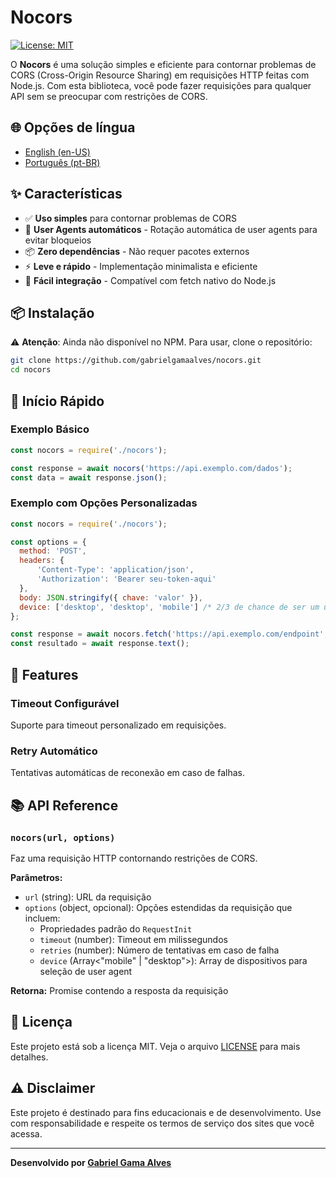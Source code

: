 # Nocors

[![License: MIT](https://img.shields.io/badge/License-MIT-blue.svg)](https://opensource.org/licenses/MIT)

O **Nocors** é uma solução simples e eficiente para contornar problemas de CORS (Cross-Origin Resource Sharing) em requisições HTTP feitas com Node.js. Com esta biblioteca, você pode fazer requisições para qualquer API sem se preocupar com restrições de CORS.

## 🌐 Opções de língua
- [English (en-US)](README.md)
- [Português (pt-BR)](docs/README.pt-BR.md)

## ✨ Características

- ✅ **Uso simples** para contornar problemas de CORS
- 🔄 **User Agents automáticos** - Rotação automática de user agents para evitar bloqueios
- 📦 **Zero dependências** - Não requer pacotes externos
- ⚡ **Leve e rápido** - Implementação minimalista e eficiente
- 🔧 **Fácil integração** - Compatível com fetch nativo do Node.js

## 📦 Instalação

⚠️ **Atenção**: Ainda não disponível no NPM. Para usar, clone o repositório:

```bash
git clone https://github.com/gabrielgamaalves/nocors.git
cd nocors
```

## 🚀 Início Rápido

### Exemplo Básico

```javascript
const nocors = require('./nocors');

const response = await nocors('https://api.exemplo.com/dados');
const data = await response.json();
```

### Exemplo com Opções Personalizadas

```javascript
const nocors = require('./nocors');

const options = {
  method: 'POST',
  headers: {
      'Content-Type': 'application/json',
      'Authorization': 'Bearer seu-token-aqui'
  },
  body: JSON.stringify({ chave: 'valor' }),
  device: ['desktop', 'desktop', 'mobile'] /* 2/3 de chance de ser um user-agent desktop */
};

const response = await nocors.fetch('https://api.exemplo.com/endpoint', options);
const resultado = await response.text();
```

## 🎯 Features

### Timeout Configurável
Suporte para timeout personalizado em requisições.

### Retry Automático
Tentativas automáticas de reconexão em caso de falhas.

## 📚 API Reference

### `nocors(url, options)`

Faz uma requisição HTTP contornando restrições de CORS.

**Parâmetros:**
- `url` (string): URL da requisição
- `options` (object, opcional): Opções estendidas da requisição que incluem:
  - Propriedades padrão do `RequestInit`
  - `timeout` (number): Timeout em milissegundos
  - `retries` (number): Número de tentativas em caso de falha
  - `device` (Array<"mobile" | "desktop">): Array de dispositivos para seleção de user agent

**Retorna:** Promise contendo a resposta da requisição

## 📄 Licença

Este projeto está sob a licença MIT. Veja o arquivo [LICENSE](LICENSE) para mais detalhes.

## ⚠️ Disclaimer

Este projeto é destinado para fins educacionais e de desenvolvimento. Use com responsabilidade e respeite os termos de serviço dos sites que você acessa.

---

**Desenvolvido por [Gabriel Gama Alves](https://github.com/gabrielgamaalves)**